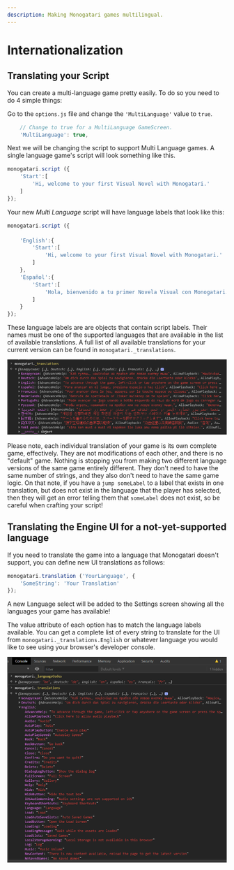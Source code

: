 ```yaml
---
description: Making Monogatari games multilingual.
---
```


# Internationalization

## Translating your Script

You can create a multi-language game pretty easily. To do so you need to do 4 simple things:

Go to the `options.js` file and change the `'MultiLanguage'` value to `true`.

```javascript
	// Change to true for a MultiLanguage GameScreen.
	'MultiLanguage': true,
```

Next we will be changing the script to support Multi Language games. A single language game's script will look something like this.

```javascript
monogatari.script ({
    'Start':[
        'Hi, welcome to your first Visual Novel with Monogatari.'
    ]
});
```

Your new _Multi Language_ script will have language labels that look like this:

```javascript
monogatari.script ({

    'English':{
        'Start':[
            'Hi, welcome to your first Visual Novel with Monogatari.'
        ]
    },
    'Español':{
        'Start':[
            'Hola, bienvenido a tu primer Novela Visual con Monogatari.'
        ]
    }
});
```

These language labels are are objects that contain script labels. Their names must be one of the supported languages that are available in the list of available translations. A full list of all available translations for your current version can be found in `monogatari._translations`.

![Picture of monogatari.\_translations for version &quot;2.0.0-beta.10&quot;](../../.gitbook/assets/image%20%2816%29.png)

Please note, each individual translation of your game is its own complete game, effectively. They are not modifications of each other, and there is no "default" game. Nothing is stopping you from making two different language versions of the same game entirely different. They don't need to have the same number of strings, and they also don't need to have the same game logic. On that note, if you have a `jump someLabel` to a label that exists in one translation, but does not exist in the language that the player has selected, then they will get an error telling them that `someLabel` does not exist, so be careful when crafting your script!

## Translating the Engine UI for a not-yet-supported language

If you need to translate the game into a language that Monogatari doesn't support, you can define new UI translations as follows:

```javascript
monogatari.translation ('YourLanguage', {
    'SomeString': 'Your Translation'
});
```

A new Language select will be added to the Settings screen showing all the languages your game has available!

The value attribute of each option has to match the language labels available. You can get a complete list of every string to translate for the UI from `monogatari._translations.English` or whatever language you would like to see using your browser's developer console.

![A picture of the developer console displaying all English translation strings for version &quot;2.0.0-beta.10&quot; ](../../.gitbook/assets/image%20%2818%29.png)

